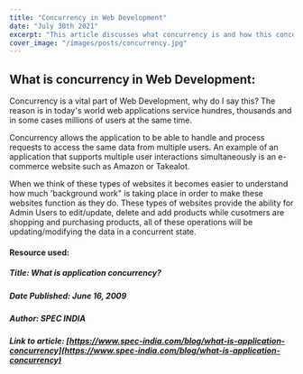 ```yaml
---
title: "Concurrency in Web Development"
date: "July 30th 2021"
excerpt: "This article discusses what concurrency is and how this concept is applied in software development"
cover_image: "/images/posts/concurrency.jpg"
---
```


## What is concurrency in Web Development:

Concurrency is a vital part of Web Development, why do I say this? The reason is in today's world web applications service hundres, thousands and in some cases millions of users at the same time.

Concurrency allows the application to be able to handle and process requests to access the same data from multiple users. An example of an application that supports multiple user interactions simultaneously is an e-commerce website such as Amazon or Takealot.

When we think of these types of websites it becomes easier to understand how much 'background work" is taking place in order to make these websites function as they do. These types of websites provide the ability for Admin Users to edit/update, delete and add products while cusotmers are shopping and purchasing products, all of these operations will be updating/modifying the data in a concurrent state.

#### Resource used:

##### Title: What is application concurrency?

##### Date Published: June 16, 2009

##### Author: SPEC INDIA

##### Link to article: [https://www.spec-india.com/blog/what-is-application-concurrency](https://www.spec-india.com/blog/what-is-application-concurrency)
